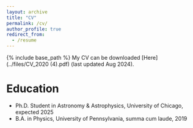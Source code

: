 ```yaml
---
layout: archive
title: "CV"
permalink: /cv/
author_profile: true
redirect_from:
  - /resume
---
```


{% include base_path %}
My CV can be downloaded [Here](../files/CV_2020 (4).pdf) (last updated Aug 2024). 

Education
======
* Ph.D. Student in Astronomy & Astrophysics, University of Chicago, expected 2025
* B.A. in Physics, University of Pennsylvania, summa cum laude, 2019
  

